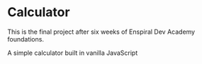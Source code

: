 # Calculator

This is the final project after six weeks of Enspiral Dev Academy foundations.

A simple calculator built in vanilla JavaScript
